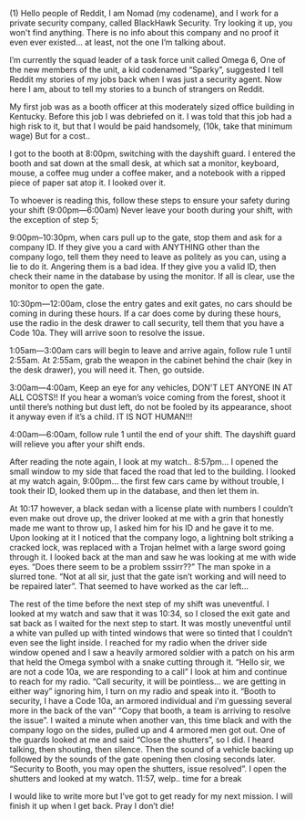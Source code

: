 (1)
   Hello people of Reddit, I am Nomad (my codename), and I work for a private security company, called BlackHawk Security. Try looking it up, you won't find anything. There is no info about this company and no proof it even ever existed… at least, not the one I’m talking about.
    
   I’m currently the squad leader of a task force unit called Omega 6, One of the new members of the unit, a kid codenamed “Sparky”, suggested I tell Reddit my stories of my jobs back when I was just a security agent. Now here I am, about to tell my stories to a bunch of strangers on Reddit.

   My first job was as a booth officer at this moderately sized office building in Kentucky. Before this job I was debriefed on it. I was told that this job had a high risk to it, but that I would be paid handsomely, (10k, take that minimum wage) But for a cost.. 
 
 I got to the booth at 8:00pm, switching with the dayshift guard. I entered the booth and sat down at the small desk, at which sat a monitor, keyboard, mouse, a coffee mug under a coffee maker, and a notebook with a ripped piece of paper sat atop it. I looked over it.

To whoever is reading this, follow these steps to ensure your safety during your shift (9:00pm—6:00am) Never leave your booth during your shift, with the exception of step 5;

9:00pm–10:30pm, when cars pull up to the gate, stop them and ask for a company ID. If they give you a card with ANYTHING other than the company logo, tell them they need to leave as politely as you can, using a lie to do it. Angering them is a bad idea. If they give you a valid ID, then check their name in the database by using the monitor. If all is clear, use the monitor to open the gate.

10:30pm—12:00am, close the entry gates and exit gates, no cars should be coming in during these hours. If a car does come by during these hours, use the radio in the desk drawer to call security, tell them that you have a Code 10a. They will arrive soon to resolve the issue.

1:05am—3:00am cars will begin to leave and arrive again, follow rule 1 until 2:55am. At 2:55am, grab the weapon in the cabinet behind the chair (key in the desk drawer), you will need it. Then, go outside.

3:00am—4:00am, Keep an eye for any vehicles, DON'T LET ANYONE IN AT ALL COSTS!!  If you hear a woman’s voice coming from the forest, shoot it until there’s nothing but dust left, do not be fooled by its appearance, shoot it anyway even if it’s a child. IT IS NOT HUMAN!!!

4:00am—6:00am, follow rule 1 until the end of your shift. The dayshift guard will relieve you after your shift ends.
   
   After reading the note again, I look at my watch.. 8:57pm… I opened the small window to my side that faced the road that led to the building. I looked at my watch again, 9:00pm… the first few cars came by without trouble, I took their ID, looked them up in the database, and then let them in.
  
   At 10:17 however, a black sedan with a license plate with numbers I couldn’t even make out drove up, the driver looked at me with a grin that honestly made me want to throw up, I asked him for his ID and he gave it to me. Upon looking at it I noticed that the company logo, a lightning bolt striking a cracked lock, was replaced with a Trojan helmet with a large sword going through it. I looked back at the man and saw he was looking at me with wide eyes. “Does there seem to be a problem sssirr??” The man spoke in a slurred tone. “Not at all sir, just that the gate isn’t working and will need to be repaired later”. That seemed to have worked as the car left… 
   
   The rest of the time before the next step of my shift was uneventful. I looked at my watch and saw that it was 10:34, so I closed the exit gate and sat back as I waited for the next step to start. It was mostly uneventful until a white van pulled up with tinted windows that were so tinted that I couldn’t even see the light inside. I reached for my radio when the driver side window opened and I saw a heavily armored soldier with a patch on his arm that held the Omega symbol with a snake cutting through it. “Hello sir, we are not a code 10a, we are responding to a call” I look at him and continue to reach for my radio. “Call security, it will be pointless… we are getting in either way” ignoring him, I turn on my radio and speak into it. “Booth to security, I have a Code 10a, an armored individual and i'm guessing several more in the back of the van” “Copy that booth, a team is arriving to resolve the issue”. I waited a minute when another van, this time black and with the company logo on the sides, pulled up and 4 armored men got out. One of the guards looked at me and said “Close the shutters”, so I did. I heard talking, then shouting, then silence. Then the sound of a vehicle backing up followed by the sounds of the gate opening then closing seconds later. “Security to Booth, you may open the shutters, issue resolved”. I open the shutters and looked at my watch. 11:57, welp.. time for a break
   
   I would like to write more but I’ve got to get ready for my next mission. I will finish it up when I get back. Pray I don’t die!